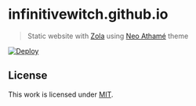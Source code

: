 # infinitivewitch.github.io

> Static website with [Zola](https://www.getzola.org) using [Neo Athamé](https://github.com/infinitivewitch/neoathame) theme

[![Deploy](https://github.com/infinitivewitch/infinitivewitch.github.io/actions/workflows/deploy.yml/badge.svg?branch=main)](https://github.com/infinitivewitch/infinitivewitch.github.io/actions/workflows/deploy.yml)

## License

This work is licensed under [MIT](./LICENSE).
